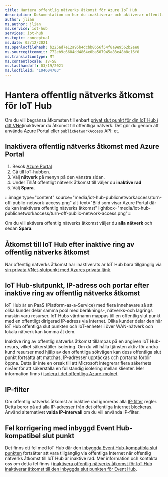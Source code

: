 ```yaml
---
title: Hantera offentlig nätverks åtkomst för Azure IoT Hub
description: Dokumentation om hur du inaktiverar och aktiverar offentlig nätverks åtkomst för IoT Hub
author: jlian
ms.author: jlian
ms.service: iot-hub
services: iot-hub
ms.topic: conceptual
ms.date: 03/12/2021
ms.openlocfilehash: b225ad7e12a95b4dcbb8656f54f8a9e9562b2ee8
ms.sourcegitcommit: 772eb9c6684dd4864e0ba507945a83e48b8c16f0
ms.translationtype: MT
ms.contentlocale: sv-SE
ms.lasthandoff: 03/19/2021
ms.locfileid: "104604703"
---
```

# <a name="managing-public-network-access-for-your-iot-hub"></a>Hantera offentlig nätverks åtkomst för IoT Hub

Om du vill begränsa åtkomsten till enbart [privat slut punkt för din IoT Hub i ditt VNet](virtual-network-support.md)inaktiverar du åtkomst till offentliga nätverk. Det gör du genom att använda Azure Portal eller `publicNetworkAccess` API: et. 

## <a name="turn-off-public-network-access-using-azure-portal"></a>Inaktivera offentlig nätverks åtkomst med Azure Portal

1. Besök [Azure Portal](https://portal.azure.com)
2. Gå till IoT-hubben.
3. Välj **nätverk** på menyn på den vänstra sidan.
4. Under Tillåt offentligt nätverk åtkomst till väljer du **inaktive rad**
5. Välj **Spara**.

:::image type="content" source="media/iot-hub-publicnetworkaccess/turn-off-public-network-access.png" alt-text="Bild som visar Azure Portal där du kan inaktivera offentlig nätverks åtkomst" lightbox="media/iot-hub-publicnetworkaccess/turn-off-public-network-access.png":::

Om du vill aktivera offentlig nätverks åtkomst väljer du **alla nätverk** och sedan **Spara**.

## <a name="accessing-the-iot-hub-after-disabling-public-network-access"></a>Åtkomst till IoT Hub efter inaktive ring av offentlig nätverks åtkomst

När offentlig nätverks åtkomst har inaktiverats är IoT Hub bara tillgänglig via [sin privata VNet-slutpunkt med Azures privata länk](virtual-network-support.md).

## <a name="iot-hub-endpoint-ip-address-and-ports-after-disabling-public-network-access"></a>IoT Hub-slutpunkt, IP-adress och portar efter inaktive ring av offentlig nätverks åtkomst

IoT Hub är en PaaS (Platform-as-a-Service) med flera innehavare så att olika kunder delar samma pool med beräknings-, nätverks-och lagrings maskin varu resurser. IoT Hubs värdnamn mappas till en offentlig slut punkt med en offentligt dirigerad IP-adress via Internet. Olika kunder delar den här IoT Hub offentliga slut punkten och IoT-enheter i över WAN-nätverk och lokala nätverk kan komma åt dem. 

Inaktive ring av offentlig nätverks åtkomst tillämpas på en angiven IoT Hub-resurs, vilket säkerställer isolering. Om du vill hålla tjänsten aktiv för andra kund resurser med hjälp av den offentliga sökvägen kan dess offentliga slut punkt fortsätta att matchas, IP-adresser upptäckas och portarna förblir öppna. Detta är inte en orsak till att Microsoft integrerar flera säkerhets nivåer för att säkerställa en fullständig isolering mellan klienter. Mer information finns i [isolera i det offentliga Azure-molnet](../security/fundamentals/isolation-choices.md#tenant-level-isolation).

## <a name="ip-filter"></a>IP-filter 

Om offentlig nätverks åtkomst är inaktive rad ignoreras alla [IP-filter](iot-hub-ip-filtering.md) regler. Detta beror på att alla IP-adresser från det offentliga Internet blockeras. Använd alternativet **valda IP-intervall** om du vill använda IP-filter.

## <a name="bug-fix-with-built-in-event-hub-compatible-endpoint"></a>Fel korrigering med inbyggd Event Hub-kompatibel slut punkt

Det finns ett fel med IoT Hub där den [inbyggda Event Hub-kompatibla slut punkten](iot-hub-devguide-messages-read-builtin.md) fortsätter att vara tillgänglig via offentliga Internet när offentlig nätverks åtkomst till IoT Hub är inaktive rad. Mer information och kontakta oss om detta fel finns i [inaktivera offentlig nätverks åtkomst för IoT Hub inaktiverar åtkomst till den inbyggda slut punkten för Event Hub](https://azure.microsoft.com/updates/iot-hub-public-network-access-bug-fix).
